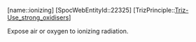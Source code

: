 ﻿---
type: TrizPrincipleSub
aliases:
- ionizing
license: CC BY-SA 4.0
copyright: https://github.com/SpocWeb
IsDeleted: false
IsReadOnly: false
Confidential: public
tags: 
- Triz/Principle/Sub
---
[name::ionizing]
[SpocWebEntityId::22325]
[TrizPrinciple::[Triz-Use_strong_oxidisers](tech/Triz/Principle/Triz-Use_strong_oxidisers.md)]

Expose air or oxygen to ionizing radiation.
